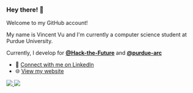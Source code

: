 <!--
**vvvuPurdue/vvvuPurdue** is a ✨ _special_ ✨ repository because its `README.md` (this file) appears on your GitHub profile.

Here are some ideas to get you started:

- 🔭 I’m currently working on ...
- 🌱 I’m currently learning ...
- 👯 I’m looking to collaborate on ...
- 🤔 I’m looking for help with ...
- 💬 Ask me about ...
- 📫 How to reach me: ...
- 😄 Pronouns: ...
- ⚡ Fun fact: ...
-->
### Hey there! 👋

Welcome to my GitHub account!

My name is Vincent Vu and I'm currently a computer science student at Purdue University.

Currently, I develop for [**@Hack-the-Future**](https://github.com/Hack-the-Future) and [**@purdue-arc**](https://github.com/purdue-arc)

- :briefcase: [Connect with me on LinkedIn](https://www.linkedin.com/in/vincent-v-vu/)
- :globe_with_meridians: [View my website](https://vivCoding.github.io/personal/)


<a href="https://github.com/vivCoding/github-readme-stats">
 <img src = "https://github-readme-stats.vercel.app/api/top-langs/?username=vivCoding&count_private=true&show_icons=true&theme=tokyonight&layout=compact"/>
</a>

<a href="https://github.com/vivCoding/github-readme-stats">
 <img src = "https://github-readme-stats.vercel.app/api?username=vivCoding&count_private=true&show_icons=true&theme=tokyonight"/>
</a>
